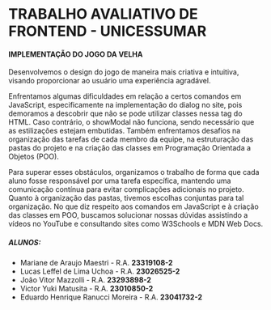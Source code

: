 # TRABALHO AVALIATIVO DE FRONTEND - UNICESSUMAR

#### IMPLEMENTAÇÃO DO  JOGO DA VELHA


Desenvolvemos o design do jogo de maneira mais criativa e intuitiva, visando proporcionar ao usuário uma experiência agradável.

Enfrentamos algumas dificuldades em relação a certos comandos em JavaScript, especificamente na implementação do dialog no site, pois demoramos a descobrir que não se pode utilizar classes nessa tag do HTML. Caso contrário, o showModal não funciona, sendo necessário que as estilizações estejam embutidas. Também enfrentamos desafios na organização das tarefas de cada membro da equipe, na estruturação das pastas do projeto e na criação das classes em Programação Orientada a Objetos (POO).

Para superar esses obstáculos, organizamos o trabalho de forma que cada aluno fosse responsável por uma tarefa específica, mantendo uma comunicação contínua para evitar complicações adicionais no projeto. Quanto à organização das pastas, tivemos escolhas conjuntas para tal organização. No que diz respeito aos comandos em JavaScript e à criação das classes em POO, buscamos solucionar nossas dúvidas assistindo a vídeos no YouTube e consultando sites como W3Schools e MDN Web Docs.

##### ALUNOS:
* Mariane de Araujo Maestri - R.A. **23319108-2**
* Lucas Leffel de Lima Uchoa - R.A. **23026525-2**
* João Vitor Mazzolli - R.A. **23293898-2**
* Victor Yuki Matusita - R.A. **23010850-2**
* Eduardo Henrique Ranucci Moreira - R.A. **23041732-2**